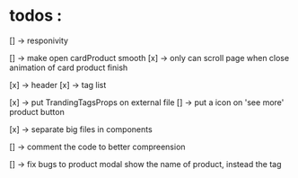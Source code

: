 # todos :
[] -> responivity 

[] -> make open cardProduct smooth 
[x] -> only can scroll page when close animation of card product finish

[x] -> header
[x] -> tag list

[x] -> put TrandingTagsProps on external file
[] -> put a icon on 'see more' product button

[x] -> separate big files in components

[] -> comment the code to better compreension

[] -> fix bugs to product modal show the name of product, instead the tag 